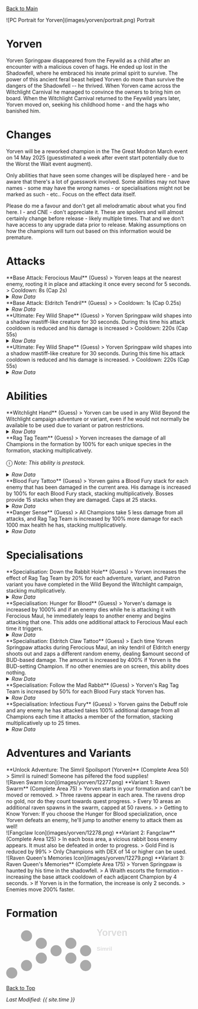 [Back to Main](index.md)

<span class="championPortraitsRow">
    <span class="championPortraitsColumn">
        <span class="championPortraitsImage">
            ![PC Portrait for Yorven](images/yorven/portrait.png)
        </span>
        <span>
        Portrait
        </span>
    </span>
</span>

# Yorven

Yorven Springpaw disappeared from the Feywild as a child after an encounter with a malicious coven of hags. He ended up lost in the Shadowfell, where he embraced his innate primal spirit to survive. The power of this ancient feral beast helped Yorven do more than survive the dangers of the Shadowfell -- he thrived. When Yorven came across the Witchlight Carnival he managed to convince the owners to bring him on board. When the Witchlight Carnival returned to the Feywild years later, Yorven moved on, seeking his childhood home - and the hags who banished him.

# Changes

Yorven will be a reworked champion in the The Great Modron March event on 14 May 2025 (guesstimated a week after event start potentially due to the Worst the Wait event augment).

Only abilities that have seen some changes will be displayed here - and be aware that there's a lot of guesswork involved. Some abilities may not have names - some may have the *wrong* names - or specialisations might not be marked as such - etc.. Focus on the effect data itself.

Please do me a favour and don't get all melodramatic about what you find here. I - and CNE - don't appreciate it. These are spoilers and will almost certainly change before release - likely multiple times. That and we don't have access to any upgrade data prior to release. Making assumptions on how the champions will turn out based on this information would be premature.

# Attacks

<div markdown="1" class="abilityBorder"><div markdown="1" class="abilityBorderInner">
**Base Attack: Ferocious Maul** (Guess)
> Yorven leaps at the nearest enemy, rooting it in place and attacking it once every second for 5 seconds.  
> Cooldown: 8s (Cap 2s)
<details><summary><em>Raw Data</em></summary>
<p>
<pre>
{
    "id": 847,
    "name": "Ferocious Maul",
    "description": "Yorven leaps out at the nearest enemy, pinning it in place and attacking it once a second for 5 seconds",
    "long_description": "Yorven leaps at the nearest enemy, rooting it in place and attacking it once every second for 5 seconds.",
    "graphic_id": 0,
    "target": "front",
    "num_targets": 1,
    "aoe_radius": 0,
    "damage_modifier": 1,
    "cooldown": 8,
    "animations": [
        {
            "type": "melee_attack",
            "special_melee": "yorven_v2",
            "target_offset_x": -150,
            "damage_frame": 8,
            "effect_frames": {
                "hit": {
                    "effect_string": "monster_speed_reduce,100",
                    "for_time": 1,
                    "apply_to_hit_monsters": true
                }
            }
        }
    ],
    "tags": [
        "melee"
    ],
    "damage_types": [
        "melee"
    ]
}
</pre>
</p>
</details>
</div></div>

<div markdown="1" class="abilityBorder"><div markdown="1" class="abilityBorderInner">
**Base Attack: Eldritch Tendril** (Guess)
>   
> Cooldown: 1s (Cap 0.25s)
<details><summary><em>Raw Data</em></summary>
<p>
<pre>
{
    "id": 850,
    "name": "Yorven Eldritch Tendril",
    "description": "",
    "long_description": "",
    "graphic_id": 0,
    "target": "random",
    "num_targets": 0,
    "aoe_radius": 0,
    "damage_modifier": 1,
    "cooldown": 1,
    "animations": [
        {
            "type": "ranged_attack",
            "projectile": "eldritch_tendril",
            "projectile_details": {
                "shoot_offset_y": -50,
                "impact_graphic_id": 751
            }
        }
    ],
    "tags": [
        "melee"
    ],
    "damage_types": [
        "melee"
    ]
}
</pre>
</p>
</details>
</div></div>

<div markdown="1" class="abilityBorder"><div markdown="1" class="abilityBorderInner">
**Ultimate: Fey Wild Shape** (Guess)
> Yorven Springpaw wild shapes into a shadow mastiff-like creature for 30 seconds. During this time his attack cooldown is reduced and his damage is increased  
> Cooldown: 220s (Cap 55s)
<details><summary><em>Raw Data</em></summary>
<p>
<pre>
{
    "id": 851,
    "name": "Fey Wild Shape",
    "description": "Yorven Springpaw wild shapes into a powerful shadow mastiff-like creature for 30 seconds.",
    "long_description": "Yorven Springpaw wild shapes into a shadow mastiff-like creature for 30 seconds. During this time his attack cooldown is reduced and his damage is increased",
    "graphic_id": 12276,
    "target": "none",
    "num_targets": 0,
    "aoe_radius": 0,
    "damage_modifier": 1,
    "cooldown": 220,
    "animations": [
        {
            "type": "ultimate_attack",
            "ultimate": "yorven",
            "no_damage_display": true
        }
    ],
    "tags": [
        "ultimate"
    ],
    "damage_types": ""
}
</pre>
</p>
</details>
</div></div>

<div markdown="1" class="abilityBorder"><div markdown="1" class="abilityBorderInner">
**Ultimate: Fey Wild Shape** (Guess)
> Yorven Springpaw wild shapes into a shadow mastiff-like creature for 30 seconds. During this time his attack cooldown is reduced and his damage is increased.  
> Cooldown: 220s (Cap 55s)
<details><summary><em>Raw Data</em></summary>
<p>
<pre>
{
    "id": 856,
    "name": "Fey Wild Shape",
    "description": "Yorven Springpaw wild shapes into a powerful shadow mastiff-like creature for 30 seconds.",
    "long_description": "Yorven Springpaw wild shapes into a shadow mastiff-like creature for 30 seconds. During this time his attack cooldown is reduced and his damage is increased.",
    "graphic_id": 12276,
    "target": "none",
    "num_targets": 0,
    "aoe_radius": 0,
    "damage_modifier": 0,
    "cooldown": 220,
    "animations": [
        {
            "type": "ultimate_attack",
            "ultimate": "yorven",
            "no_damage_display": true
        }
    ],
    "tags": [
        "ultimate"
    ],
    "damage_types": []
}
</pre>
</p>
</details>
</div></div>

# Abilities

<div markdown="1" class="abilityBorder"><div markdown="1" class="abilityBorderInner">
**Witchlight Hand** (Guess)
> Yorven can be used in any Wild Beyond the Witchlight campaign adventure or variant, even if he would not normally be available to be used due to variant or patron restrictions.
<details><summary><em>Raw Data</em></summary>
<p>
<pre>
{
    "id": 2304,
    "flavour_text": "",
    "description": {
        "desc": "Yorven can be used in any Wild Beyond the Witchlight campaign adventure or variant, even if he would not normally be available to be used due to variant or patron restrictions."
    },
    "effect_keys": [
        {
            "effect_string": "do_nothing"
        }
    ],
    "requirements": "",
    "graphic_id": 0,
    "large_graphic_id": 0,
    "properties": {
        "show_in_owner_outgoing": true,
        "effect_name": "Witchlight Hand",
        "use_outgoing_description": true
    }
}
</pre>
</p>
</details>
</div></div>

<div markdown="1" class="abilityBorder"><div markdown="1" class="abilityBorderInner">
**Rag Tag Team** (Guess)
> Yorven increases the damage of all Champions in the formation by 100% for each unique species in the formation, stacking multiplicatively.

<span style="font-size:1.2em;">ⓘ</span> *Note: This ability is prestack.*
<details><summary><em>Raw Data</em></summary>
<p>
<pre>
{
    "id": 2305,
    "flavour_text": "",
    "description": {
        "desc": "Yorven increases the damage of all Champions in the formation by $amount% for each unique species in the formation, stacking multiplicatively."
    },
    "effect_keys": [
        {
            "effect_string": "pre_stack,100",
            "skip_effect_key_desc": true
        },
        {
            "effect_string": "hero_dps_multiplier_mult,0",
            "off_when_benched": true,
            "targets": [
                "all"
            ],
            "amount_expr": "upgrade_amount(17063,0)",
            "amount_func": "mult",
            "use_computed_amount_for_description": true,
            "stack_func": "per_unique_race",
            "amount_updated_listeners": [
                "slot_changed",
                "feat_changed"
            ],
            "show_bonus": true
        }
    ],
    "requirements": "",
    "graphic_id": 26237,
    "large_graphic_id": 26244,
    "properties": {
        "is_formation_ability": true,
        "owner_use_outgoing_description": true,
        "indexed_effect_properties": true,
        "per_effect_index_bonuses": true,
        "default_bonus_index": 0
    }
}
</pre>
</p>
</details>
</div></div>

<div markdown="1" class="abilityBorder"><div markdown="1" class="abilityBorderInner">
**Blood Fury Tattoo** (Guess)
> Yorven gains a Blood Fury stack for each enemy that has been damaged in the current area. His damage is increased by 100% for each Blood Fury stack, stacking multiplicatively. Bosses provide 15 stacks when they are damaged. Caps at 25 stacks.
<details><summary><em>Raw Data</em></summary>
<p>
<pre>
{
    "id": 2306,
    "flavour_text": "",
    "description": {
        "desc": "Yorven gains a Blood Fury stack for each enemy that has been damaged in the current area. His damage is increased by $(not_buffed amount___2)% for each Blood Fury stack, stacking multiplicatively. Bosses provide 15 stacks when they are damaged. Caps at $max_stacks stacks."
    },
    "effect_keys": [
        {
            "effect_string": "yorven_blood_fury_tattoo_v2",
            "max_stacks": 25,
            "stacks_on_trigger": "will_manually_stack",
            "buff_effect_key_index": 1
        },
        {
            "effect_string": "hero_dps_multiplier_mult,100",
            "stacks_on_trigger": "will_manually_stack",
            "stack_title": "Blood Fury Stacks",
            "max_stacks": 25,
            "stacks_multiply": true,
            "more_triggers": [
                {
                    "trigger": "area_changed",
                    "action": {
                        "type": "reset"
                    }
                }
            ],
            "active_graphic_id": 26252,
            "active_graphic_owner_only": true,
            "active_graphic_y": -60,
            "active_graphic_frame_from_stacks": true,
            "amount_updated_listeners": [
                "slot_changed",
                "feat_changed"
            ],
            "show_bonus": true
        }
    ],
    "requirements": "",
    "graphic_id": 12271,
    "large_graphic_id": 12268,
    "properties": {
        "is_formation_ability": true,
        "owner_use_outgoing_description": true,
        "indexed_effect_properties": true,
        "per_effect_index_bonuses": true,
        "default_bonus_index": 1
    }
}
</pre>
</p>
</details>
</div></div>

<div markdown="1" class="abilityBorder"><div markdown="1" class="abilityBorderInner">
**Danger Sense** (Guess)
> All Champions take 5 less damage from all attacks, and Rag Tag Team is increased by 100% more damage for each 1000 max health he has, stacking multiplicatively.
<details><summary><em>Raw Data</em></summary>
<p>
<pre>
{
    "id": 2307,
    "flavour_text": "",
    "description": {
        "desc": "All Champions take $amount less damage from all attacks, and Rag Tag Team is increased by $(not_buffed amount___2)% more damage for each 1000 max health he has, stacking multiplicatively."
    },
    "effect_keys": [
        {
            "effect_string": "fixed_damage_reduction_all_enemy_attacks,5",
            "off_when_benched": true,
            "targets": [
                "all"
            ],
            "percent_values": false,
            "total_title": "Current Damage Reduction"
        },
        {
            "effect_string": "buff_upgrade,100,17063,1",
            "off_when_benched": true,
            "amount_func": "mult",
            "stack_func": "per_hero_attribute",
            "per_hero_expr": "health/1000",
            "per_hero_targets": [
                "effect_key_slot"
            ],
            "amount_updated_listeners": [
                "max_health_changed",
                "feat_changed"
            ],
            "show_bonus": true
        }
    ],
    "requirements": "",
    "graphic_id": 12272,
    "large_graphic_id": 12269,
    "properties": {
        "is_formation_ability": true,
        "owner_use_outgoing_description": true,
        "indexed_effect_properties": true,
        "per_effect_index_bonuses": true,
        "default_bonus_index": 0
    }
}
</pre>
</p>
</details>
</div></div>

# Specialisations

<div markdown="1" class="abilityBorder"><div markdown="1" class="abilityBorderInner">
**Specialisation: Down the Rabbit Hole** (Guess)
> Yorven increases the effect of Rag Tag Team by 20% for each adventure, variant, and Patron variant you have completed in the Wild Beyond the Witchlight campaign, stacking multiplicatively.
<details><summary><em>Raw Data</em></summary>
<p>
<pre>
{
    "id": 2308,
    "flavour_text": "",
    "description": {
        "desc": "Yorven increases the effect of Rag Tag Team by $(not_buffed amount)% for each adventure, variant, and Patron variant you have completed in the Wild Beyond the Witchlight campaign, stacking multiplicatively."
    },
    "effect_keys": [
        {
            "off_when_benched": true,
            "effect_string": "buff_upgrade,20,17063,1",
            "stacks_multiply": true,
            "show_bonus": true,
            "amount_func": "mult",
            "stack_func": "get_stat",
            "stat": "WitchlightAdventuresCompleted",
            "ided_stat_id": 27,
            "ided_stat_handler": "CompletedAdventuresVariantsAndPatronVariants",
            "stack_title": "Witchlight Adventures Completed",
            "amount_updated_listeners": [
                "stat_changed,WitchlightAdventuresCompleted"
            ]
        }
    ],
    "requirements": "",
    "graphic_id": 26243,
    "large_graphic_id": 26236,
    "properties": {
        "is_formation_ability": true,
        "owner_use_outgoing_description": true,
        "indexed_effect_properties": true,
        "per_effect_index_bonuses": true,
        "default_bonus_index": 0
    }
}
</pre>
</p>
</details>
</div></div>

<div markdown="1" class="abilityBorder"><div markdown="1" class="abilityBorderInner">
**Specialisation: Hunger for Blood** (Guess)
> Yorven's damage is increased by 1000% and if an enemy dies while he is attacking it with Ferocious Maul, he immediately leaps to another enemy and begins attacking that one. This adds one additional attack to Ferocious Maul each time it triggers.
<details><summary><em>Raw Data</em></summary>
<p>
<pre>
{
    "id": 2309,
    "flavour_text": "",
    "description": {
        "desc": "Yorven's damage is increased by $amount% and if an enemy dies while he is attacking it with Ferocious Maul, he immediately leaps to another enemy and begins attacking that one. This adds one additional attack to Ferocious Maul each time it triggers."
    },
    "effect_keys": [
        {
            "effect_string": "hero_dps_multiplier_mult,1000",
            "off_when_benched": true,
            "targets": [
                "self"
            ]
        }
    ],
    "requirements": "",
    "graphic_id": 0,
    "large_graphic_id": 12275,
    "properties": {
        "is_formation_ability": true,
        "owner_use_outgoing_description": true,
        "indexed_effect_properties": true,
        "per_effect_index_bonuses": true,
        "default_bonus_index": 0
    }
}
</pre>
</p>
</details>
</div></div>

<div markdown="1" class="abilityBorder"><div markdown="1" class="abilityBorderInner">
**Specialisation: Eldritch Claw Tattoo** (Guess)
> Each time Yorven Springpaw attacks during Ferocious Maul, an inky tendril of Eldritch energy shoots out and zaps a different random enemy, dealing $amount second of BUD-based damage. The amount is increased by 400% if Yorven is the BUD-setting Champion. If no other enemies are on screen, this ability does nothing.
<details><summary><em>Raw Data</em></summary>
<p>
<pre>
{
    "id": 2310,
    "flavour_text": "",
    "description": {
        "desc": "Each time Yorven Springpaw attacks during Ferocious Maul, an inky tendril of Eldritch energy shoots out and zaps a different random enemy, dealing $amount second of BUD-based damage. The amount is increased by 400% if Yorven is the BUD-setting Champion. If no other enemies are on screen, this ability does nothing."
    },
    "effect_keys": [
        {
            "effect_string": "do_nothing,1"
        }
    ],
    "requirements": "",
    "graphic_id": 0,
    "large_graphic_id": 12274,
    "properties": {
        "is_formation_ability": true,
        "owner_use_outgoing_description": true,
        "indexed_effect_properties": true,
        "per_effect_index_bonuses": true,
        "default_bonus_index": 0
    }
}
</pre>
</p>
</details>
</div></div>

<div markdown="1" class="abilityBorder"><div markdown="1" class="abilityBorderInner">
**Specialisation: Follow the Mad Rabbit** (Guess)
> Yorven's Rag Tag Team is increased by 50% for each Blood Fury stack Yorven has.
<details><summary><em>Raw Data</em></summary>
<p>
<pre>
{
    "id": 2311,
    "flavour_text": "",
    "description": {
        "desc": "Yorven's Rag Tag Team is increased by $amount% for each Blood Fury stack Yorven has."
    },
    "effect_keys": [
        {
            "effect_string": "buff_upgrade,50,17063,1",
            "off_when_benched": true,
            "stacks_multiply": true,
            "stacks_on_trigger": "will_manually_stack",
            "max_stacks": 25,
            "amount_updated_listeners": [
                "slot_changed",
                "feat_changed"
            ],
            "show_bonus": true
        }
    ],
    "requirements": "",
    "graphic_id": 0,
    "large_graphic_id": 26248,
    "properties": {
        "is_formation_ability": true,
        "owner_use_outgoing_description": true,
        "indexed_effect_properties": true,
        "per_effect_index_bonuses": true,
        "default_bonus_index": 0
    }
}
</pre>
</p>
</details>
</div></div>

<div markdown="1" class="abilityBorder"><div markdown="1" class="abilityBorderInner">
**Specialisation: Infectious Fury** (Guess)
> Yorven gains the Debuff role and any enemy he has attacked takes 100% additional damage from all Champions each time it attacks a member of the formation, stacking multiplicatively up to 25 times.
<details><summary><em>Raw Data</em></summary>
<p>
<pre>
{
    "id": 2312,
    "flavour_text": "",
    "description": {
        "desc": "Yorven gains the Debuff role and any enemy he has attacked takes $amount% additional damage from all Champions each time it attacks a member of the formation, stacking multiplicatively up to 25 times."
    },
    "effect_keys": [
        {
            "effect_string": "yorven_infectious_fury_v2,100",
            "off_when_benched": true,
            "debuff": {
                "effect_string": "effect_def,2313"
            }
        },
        {
            "effect_string": "add_hero_tags,0,debuff"
        }
    ],
    "requirements": "",
    "graphic_id": 0,
    "large_graphic_id": 12270,
    "properties": {
        "is_formation_ability": true,
        "owner_use_outgoing_description": true,
        "indexed_effect_properties": true,
        "per_effect_index_bonuses": true,
        "default_bonus_index": 0
    }
}
</pre>
</p>
</details>
</div></div>

# Adventures and Variants

<div markdown="1" class="abilityBorder"><div markdown="1" class="abilityBorderInner">
**Unlock Adventure: The Simril Spoilsport (Yorven)** (Complete Area 50)
> Simril is ruined! Someone has pilfered the food supplies!
</div></div>
<div markdown="1" class="abilityBorder"><div markdown="1" class="abilityBorderInner">
![Raven Swarm Icon](images/yorven/12277.png) **Variant 1: Raven Swarm** (Complete Area 75)
> Yorven starts in your formation and can't be moved or removed.  
> Three ravens appear in each area. The ravens drop no gold, nor do they count towards quest progress.  
> Every 10 areas an additional raven spawns in the swarm, capped at 50 ravens.  
>   
> Getting to Know Yorven: If you choose the Hunger for Blood specialization, once Yorven defeats an enemy, he'll jump to another enemy to attack them as well!
</div></div>
<div markdown="1" class="abilityBorder"><div markdown="1" class="abilityBorderInner">
![Fangclaw Icon](images/yorven/12278.png) **Variant 2: Fangclaw** (Complete Area 125)
> In each boss area, a vicious rabbit boss enemy appears. It must also be defeated in order to progress.   
> Gold Find is reduced by 99%  
> Only Champions with DEX of 14 or higher can be used.
</div></div>
<div markdown="1" class="abilityBorder"><div markdown="1" class="abilityBorderInner">
![Raven Queen's Memories Icon](images/yorven/12279.png) **Variant 3: Raven Queen's Memories** (Complete Area 175)
> Yorven Springpaw is haunted by his time in the shadowfell.  
> A Wraith escorts the formation - increasing the base attack cooldown of each adjacent Champion by 4 seconds.   
> If Yorven is in the formation, the increase is only 2 seconds.   
> Enemies move 200% faster.
</div></div>

# Formation

<span class="formationBorder">
    <svg xmlns="http://www.w3.org/2000/svg" id="Yorven" fill="#aaa" data-formationName="Yorven" data-campaignName="Simril" width="336" height="140"><circle cx="215" cy="65" r="15"/><circle cx="215" cy="105" r="15"/><circle cx="175" cy="45" r="15"/><circle cx="175" cy="85" r="15"/><circle cx="135" cy="65" r="15"/><circle cx="95" cy="45" r="15"/><circle cx="95" cy="85" r="15"/><circle cx="55" cy="25" r="15"/><circle cx="55" cy="105" r="15"/><circle cx="15" cy="125" r="15"/><text x="245" y="25" fill="#dcdcdc" font-size="25" font-family="Arial" font-weight="bold">Yorven</text><text x="245" y="65" fill="#dcdcdc" font-size="15" font-family="Arial" font-weight="bold">Simril</text></svg>
</span>

[Back to Top](#top)

*Last Modified: {{ site.time }}*